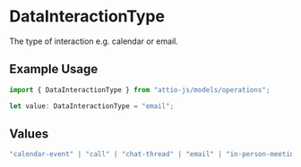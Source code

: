 # DataInteractionType

The type of interaction e.g. calendar or email.

## Example Usage

```typescript
import { DataInteractionType } from "attio-js/models/operations";

let value: DataInteractionType = "email";
```

## Values

```typescript
"calendar-event" | "call" | "chat-thread" | "email" | "in-person-meeting" | "meeting"
```
